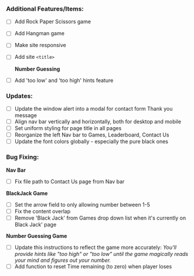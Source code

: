 ### Additional Features/Items:

- [ ] Add Rock Paper Scissors game
- [ ] Add Hangman game
- [ ] Make site responsive
- [ ] Add site `<title>`

  **Number Guessing**

- [ ] Add 'too low' and 'too high' hints feature

### Updates:

- [ ] Update the window alert into a modal for contact form Thank you message
- [ ] Align nav bar vertically and horizontally, both for desktop and mobile
- [ ] Set uniform styling for page title in all pages
- [ ] Reorganize the left Nav bar to Games, Leaderboard, Contact Us
- [ ] Update the font colors globally - especially the pure black ones

### Bug Fixing:

**Nav Bar**

- [ ] Fix file path to Contact Us page from Nav bar

**BlackJack Game**

- [ ] Set the arrow field to only allowing number between 1-5
- [ ] Fix the content overlap
- [ ] Remove 'Black Jack' from Games drop down list when it's currently on Black Jack' page

**Number Guessing Game**

- [ ] Update this instructions to reflect the game more accurately: _You'll provide hints like "too high" or "too low" until the game magically reads your mind and figures out your number._
- [ ] Add function to reset Time remaining (to zero) when player loses
